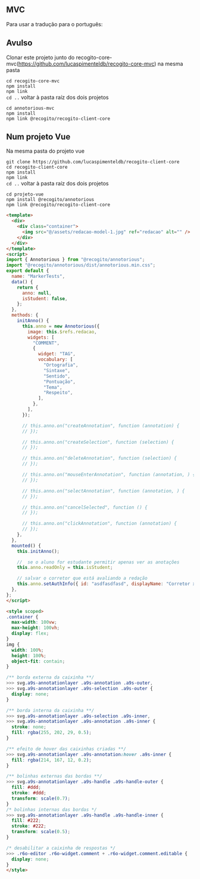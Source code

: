 ## MVC
Para usar a tradução para o português:

## Avulso
Clonar este projeto junto do recogito-core-mvc(https://github.com/lucaspimenteldb/recogito-core-mvc) na mesma pasta

`cd recogito-core-mvc` <br>
`npm install` <br>
`npm link` <br>
`cd ..` voltar à pasta raíz dos dois projetos 

`cd annotorious-mvc` <br>
`npm install` <br>
`npm link @recogito/recogito-client-core`

## Num projeto Vue
Na mesma pasta do projeto vue

`git clone https://github.com/lucaspimenteldb/recogito-client-core` <br>
`cd recogito-client-core` <br>
`npm install` <br>
`npm link` <br>
`cd ..` voltar à pasta raíz dos dois projetos 

`cd projeto-vue` <br>
`npm install @recogito/annotorious` <br>
`npm link @recogito/recogito-client-core`

```html
<template>
  <div>
    <div class="container">
      <img src="@/assets/redacao-model-1.jpg" ref="redacao" alt="" />
    </div>
  </div>
</template>
<script>
import { Annotorious } from "@recogito/annotorious";
import "@recogito/annotorious/dist/annotorious.min.css";
export default {
  name: "MarkerTests",
  data() {
    return {
      anno: null,
      isStudent: false,
    };
  },
  methods: {
    initAnno() {
      this.anno = new Annotorious({
        image: this.$refs.redacao,
        widgets: [
          "COMMENT",
          {
            widget: "TAG",
            vocabulary: [
              "Ortografia",
              "Sintaxe",
              "Sentido",
              "Pontuação",
              "Tema",
              "Respeito",
            ],
          },
        ],
      });

      // this.anno.on("createAnnotation", function (annotation) {
      // });

      // this.anno.on("createSelection", function (selection) {
      // });

      // this.anno.on("deleteAnnotation", function (selection) {
      // });

      // this.anno.on("mouseEnterAnnotation", function (annotation, ) {
      // });

      // this.anno.on("selectAnnotation", function (annotation, ) {
      // });

      // this.anno.on("cancelSelected", function () {
      // });

      // this.anno.on("clickAnnotation", function (annotation) {
      // });
    },
  },
  mounted() {
    this.initAnno();

    //  se o aluno for estudante permitir apenas ver as anotações
    this.anno.readOnly = this.isStudent;

    // salvar o corretor que está avaliando a redação
    this.anno.setAuthInfo({ id: "asdfasdfasd", displayName: "Corretor x" });
  },
};
</script>

<style scoped>
.container {
  max-width: 100vw;
  max-height: 100vh;
  display: flex;
}
img {
  width: 100%;
  height: 100%;
  object-fit: contain;
}

/** borda externa da caixinha **/
>>> svg.a9s-annotationlayer .a9s-annotation .a9s-outer,
>>> svg.a9s-annotationlayer .a9s-selection .a9s-outer {
  display: none;
}

/** borda interna da caixinha **/
>>> svg.a9s-annotationlayer .a9s-selection .a9s-inner,
>>> svg.a9s-annotationlayer .a9s-annotation .a9s-inner {
  stroke: none;
  fill: rgba(255, 202, 29, 0.5);
}

/** efeito de hover das caixinhas criadas **/
>>> svg.a9s-annotationlayer .a9s-annotation:hover .a9s-inner {
  fill: rgba(214, 167, 12, 0.2);
}

/** bolinhas externas das bordas **/
>>> svg.a9s-annotationlayer .a9s-handle .a9s-handle-outer {
  fill: #ddd;
  stroke: #ddd;
  transform: scale(0.7);
}
/* bolinhas internas das bordas */
>>> svg.a9s-annotationlayer .a9s-handle .a9s-handle-inner {
  fill: #222;
  stroke: #222;
  transform: scale(0.5);
}

/* desabilitar a caixinha de respostas */
>>> .r6o-editor .r6o-widget.comment + .r6o-widget.comment.editable {
  display: none;
}
</style>
```
